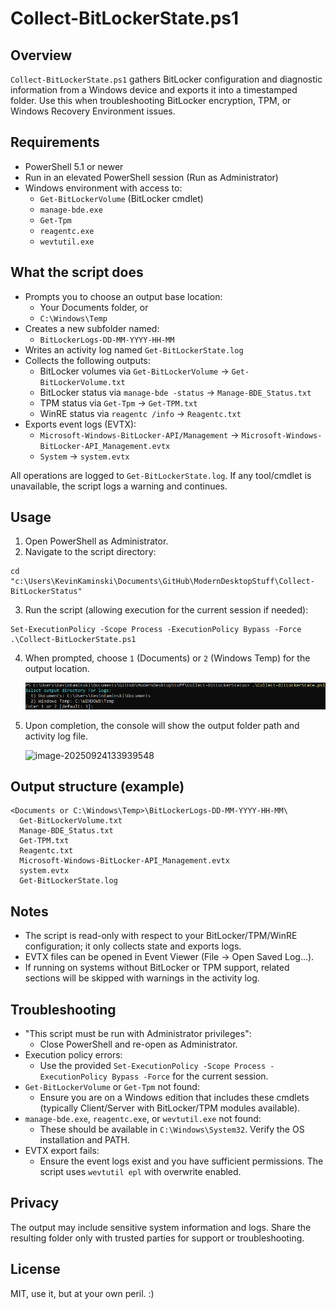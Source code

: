 # Collect-BitLockerState.ps1

## Overview
`Collect-BitLockerState.ps1` gathers BitLocker configuration and diagnostic information from a Windows device and exports it into a timestamped folder. Use this when troubleshooting BitLocker encryption, TPM, or Windows Recovery Environment issues.

## Requirements
- PowerShell 5.1 or newer
- Run in an elevated PowerShell session (Run as Administrator)
- Windows environment with access to:
  - `Get-BitLockerVolume` (BitLocker cmdlet)
  - `manage-bde.exe`
  - `Get-Tpm`
  - `reagentc.exe`
  - `wevtutil.exe`

## What the script does
- Prompts you to choose an output base location:
  - Your Documents folder, or
  - `C:\Windows\Temp`
- Creates a new subfolder named:
  - `BitLockerLogs-DD-MM-YYYY-HH-MM`
- Writes an activity log named `Get-BitLockerState.log`
- Collects the following outputs:
  - BitLocker volumes via `Get-BitLockerVolume` → `Get-BitLockerVolume.txt`
  - BitLocker status via `manage-bde -status` → `Manage-BDE_Status.txt`
  - TPM status via `Get-Tpm` → `Get-TPM.txt`
  - WinRE status via `reagentc /info` → `Reagentc.txt`
- Exports event logs (EVTX):
  - `Microsoft-Windows-BitLocker-API/Management` → `Microsoft-Windows-BitLocker-API_Management.evtx`
  - `System` → `system.evtx`

All operations are logged to `Get-BitLockerState.log`. If any tool/cmdlet is unavailable, the script logs a warning and continues.

## Usage
1) Open PowerShell as Administrator.
2) Navigate to the script directory:
```
cd "c:\Users\KevinKaminski\Documents\GitHub\ModernDesktopStuff\Collect-BitLockerStatus"
```
3) Run the script (allowing execution for the current session if needed):
```
Set-ExecutionPolicy -Scope Process -ExecutionPolicy Bypass -Force
.\Collect-BitLockerState.ps1
```
4. When prompted, choose `1` (Documents) or `2` (Windows Temp) for the output location.

   ![image-20250924133902739](.\images\1.png)

5. Upon completion, the console will show the output folder path and activity log file.

   ![image-20250924133939548](C:\Users\KevinKaminski\Documents\GitHub\ModernDesktopStuff\Collect-BitLockerStatus\images\2.png)

## Output structure (example)
```
<Documents or C:\Windows\Temp>\BitLockerLogs-DD-MM-YYYY-HH-MM\
  Get-BitLockerVolume.txt
  Manage-BDE_Status.txt
  Get-TPM.txt
  Reagentc.txt
  Microsoft-Windows-BitLocker-API_Management.evtx
  system.evtx
  Get-BitLockerState.log
```

## Notes
- The script is read-only with respect to your BitLocker/TPM/WinRE configuration; it only collects state and exports logs.
- EVTX files can be opened in Event Viewer (File → Open Saved Log...).
- If running on systems without BitLocker or TPM support, related sections will be skipped with warnings in the activity log.

## Troubleshooting
- "This script must be run with Administrator privileges":
  - Close PowerShell and re-open as Administrator.
- Execution policy errors:
  - Use the provided `Set-ExecutionPolicy -Scope Process -ExecutionPolicy Bypass -Force` for the current session.
- `Get-BitLockerVolume` or `Get-Tpm` not found:
  - Ensure you are on a Windows edition that includes these cmdlets (typically Client/Server with BitLocker/TPM modules available).
- `manage-bde.exe`, `reagentc.exe`, or `wevtutil.exe` not found:
  - These should be available in `C:\Windows\System32`. Verify the OS installation and PATH.
- EVTX export fails:
  - Ensure the event logs exist and you have sufficient permissions. The script uses `wevtutil epl` with overwrite enabled.

## Privacy
The output may include sensitive system information and logs. Share the resulting folder only with trusted parties for support or troubleshooting.

## License
MIT, use it, but at your own peril. :)
